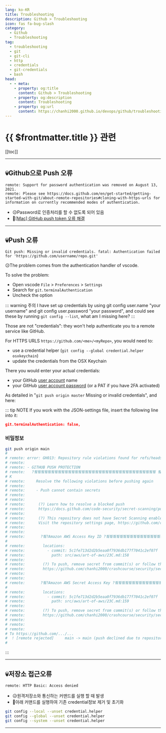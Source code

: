 ```yaml
---
lang: ko-KR
title: Troubleshooting
description: Github > Troubleshooting
icon: fas fa-bug-slash
category:
  - Github
  - Troubleshooting
tag: 
  - troubleshooting
  - git
  - git-cli
  - http
  - credentials
  - git-credentials
  - bash
head:
  - - meta:
    - property: og:title
      content: Github > Troubleshooting
    - property: og:description
      content: Troubleshooting
    - property: og:url
      content: https://chanhi2000.github.io/devops/github/troubleshooting.html
---
```


# {{ $frontmatter.title }} 관련

[[toc]]

---

## 💀Github으로 Push 오류

```
remote: Support for password authentication was removed on August 13, 2021.
remote: Please see https://docs.github.com/en/get-started/getting-started-with-git/about-remote-repositories#cloning-with-https-urls for information on currently recommended modes of authentication.
```

- 😥Password로 인증처리를 할 수 없도록 되어 있음
- 💊[\[Mac\] GitHub push token 오류 해결](https://hyeo-noo.tistory.com/184)

---

## 💀Push 오류

```
Git push: Missing or invalid credentials. fatal: Authentication failed for 'https://github.com/username/repo.git'
```

😥The problem comes from the authentication handler of vscode.

To solve the problem:

- Open vscode `File` > `Preferences` > `Settings`
- Search for `git.terminalAuthentication`
- Uncheck the option

::: warning 주의
I have set up credentials by using git config user.name "your username" and git config user.password "your password", and could see these by running `git config --list`, what am I missing here?
:::

Those are not "credentials": they won't help authenticate you to a remote service like GitHub.

For HTTPS URLS `https://github.com/<me>/<myRepo>`, you would need to:

- use a credential helper (`git config --global credential.helper osxkeychain`)
- update the credentials from the OSX Keychain

There you would enter your actual credentials:

- your GitHub [user account](https://newbedev.com/drupal-8-get-user-account-from-user-page-code-example) name
- your GitHub [user account password](https://newbedev.com/set-a-local-user-account-password-to-never-expire-windows-10-code-example) (or a PAT if you have 2FA activated)

As detailed in "`git push origin master` Missing or invalid credentials", and here:

::: tip NOTE
If you work with the JSON-settings file, 
insert the following line into it:

```json
git.terminalAuthentication: false,
```

### 비밀정보

```sh
git push origin main
# 
# remote: error: GH013: Repository rule violations found for refs/heads/main.
# remote:
# remote: - GITHUB PUSH PROTECTION
# remote:   ?붴붴붴붴붴붴붴붴붴붴붴붴붴붴붴붴붴붴붴붴붴붴붴붴붴붴붴붴붴붴붴붴붴붴붴붴 붴붴붴붴?[K
# K
# remote:     Resolve the following violations before pushing again
# remote:
# remote:     - Push cannot contain secrets
# remote:
# remote:
# remote:      (?) Learn how to resolve a blocked push
# remote:      https://docs.github.com/code-security/secret-scanning/pushing-a-branch-blocked-by-push-protection
# remote:
# remote:      (?) This repository does not have Secret Scanning enabled, but is eligible. Enable Secret Scanning to view and manage detected secrets.
# remote:      Visit the repository settings page, https://github.com/chanhi2000/crashcourse/settings/security_analysis
# remote:
# remote:
# remote:       ?붴?Amazon AWS Access Key ID ?붴붴붴붴붴붴붴붴붴붴붴붴붴붴붴붴붴붴붴붴붴붴붴붴붴?[K
# 
# remote:        locations:
# remote:          - commit: 5c1fe713d2d2b5eaa0f7936db177f7041c2ef07f
# remote:            path: src/aws/art-of-aws/23C.md:158
# remote:
# remote:        (?) To push, remove secret from commit(s) or follow this URL to allow the secret.
# remote:        https://github.com/chanhi2000/crashcourse/security/secret-scanning/unblock-secret/2hopD8O4gJm6s8gxDT8rA4Ch6MU
# remote:
# remote:
# remote:       ?붴?Amazon AWS Secret Access Key ?붴붴붴붴붴붴붴붴붴붴붴붴붴붴붴붴붴붴붴붴붴?[K
# 
# remote:        locations:
# remote:          - commit: 5c1fe713d2d2b5eaa0f7936db177f7041c2ef07f
# remote:            path: src/aws/art-of-aws/23C.md:159
# remote:
# remote:        (?) To push, remove secret from commit(s) or follow this URL to allow the secret.
# remote:        https://github.com/chanhi2000/crashcourse/security/secret-scanning/unblock-secret/2hopD9dOwSBkDubY7SigY3iNqnf
# remote:
# remote:
# remote:
# To https://github.com/.../...
#  ! [remote rejected]     main -> main (push declined due to repository rule violations)
# 
```

:::

---

## 💀저장소 접근오류

```sh
remote: HTTP Basic: Access denied
```

- 😥원격저장소와 통신하는 커맨드를 실행 할 때 발생
- 💊아래 커맨드를 실행하여 기존 credential정보 제거 및 초기화

```sh
git config --local --unset credential.helper
git config --global --unset credential.helper
git config --system --unset credential.helper
```

---

<TagLinks />